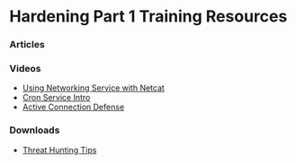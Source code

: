 # Hardening Part 1 Training Resources

### Articles


### Videos
- <a href="https://www.youtube.com/watch?v=_aIac8hweAg" target="_blank">Using Networking Service with Netcat</a>  
- <a href="https://www.youtube.com/watch?v=Bc6ykGMooiY" target="_blank">Cron Service Intro</a> 
- <a href="https://www.youtube.com/watch?v=37-6lgYtGGw" target="_blank">Active Connection Defense</a> 

### Downloads

- <a href="./downloads/lecture13-Hunting_Tips.pdf" download>Threat Hunting Tips</a>


